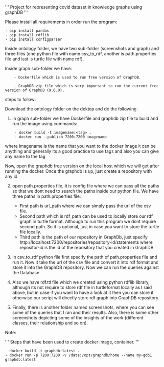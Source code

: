 ''' Project for representing covid dataset in knowledge graphs using graphDB '''


Please install all requirements in order run the program:
    
	- pip install pandas
	- pip install rdflib
	- pip install configparser


Inside ontology folder, we have two sub-folder (screenshots and graph) and three files (one python file with name csv_to_rdf, another is path.properties file and last is turtle file with name rdf).

 Inside graph sub-folder we have:

        - Dockerfile which is used to run free version of GraphDB.

        - GraphDB zip file which is very important to run the current free version of GraphDB (9.6.0).

steps to follow: 

Download the ontology folder on the dektop and do the following:

1. In graph sub-folder we have Dockerfile and graphdb zip file to build and run the image using commands:

        - docker build -t imagename:<tag> . 
        - docker run --publish 7200:7200 imagename 
  where imagename is the name that you want to the docker image it can be anything and generally its a good practice to use tags and also you can give any name to the tag.
  
Now, open the graphdb free version on the local host which we will get after running the docker. Once the graphdb is up, just create a repository with any id.

2. open path.properties file, it is config file where we can pass all the paths so that we dont need to search the paths inside our python file. We have three paths in path.properties file:
        
	- First path is url_path where we can simply pass the url of the csv file.
	- Second path which is rdf_path can be used to locally store our rdf graph in turtle format. Although to run this program we dont require second path. So it is optional,           just in case you want to store the turtle file locally.
	- Third path is the path of our repository in GraphDb, just specify http://localhost:7200/repositories/repository-id/statements where repositor-id is the id of the                 repository that you created in GraphDB.

3. In csv_to_rdf python file first specify the path of path.properties file and run it. Now it take the url of the csv file and convert it into rdf format and store it into the GraphDB repository. Now we can run the queries against the Database.

4. Also we have rdf.ttl file which we created using python rdflib library, although its not require to store rdf file in turtleformat locally as I said above, but in case if you want to have a look at it then you can store it otherwise our script will directly store rdf graph into GraphDB repository.

5. Finally, there is another folder named screenshots, where you can see some of the queries that I ran and their results. Also, there is some other screenshots depicting some of the insights of the work (different classes, their relationship and so on).

Note: 


''' Steps that have been used to create docker image, container. '''

    - docker build -t graphdb:latest .
    - docker run -p 7200:7200 -v /data:/opt/graphdb/home --name my-gdb1 graphdb:latest
